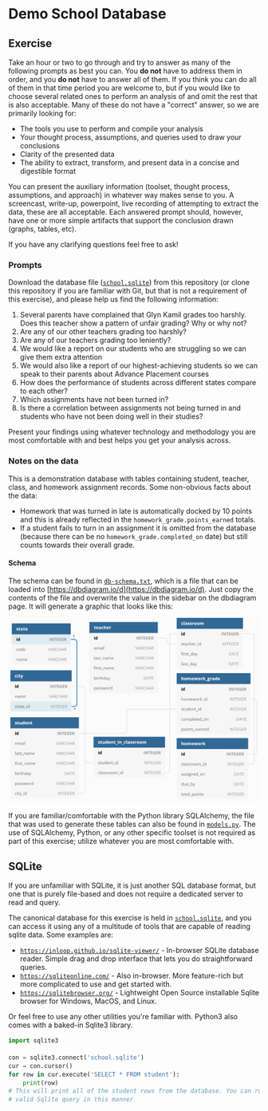 # Demo School Database

## Exercise

Take an hour or two to go through and try to answer as many of the following prompts as best you can. You **do not** have to address them in order, and you **do not** have to answer all of them. If you think you can do all of them in that time period you are welcome to, but if you would like to choose several related ones to perform an analysis of and omit the rest that is also acceptable. Many of these do not have a "correct" answer, so we are primarily looking for:

- The tools you use to perform and compile your analysis
- Your thought process, assumptions, and queries used to draw your conclusions
- Clarity of the presented data
- The ability to extract, transform, and present data in a concise and digestible format

You can present the auxiliary information (toolset, thought process, assumptions, and approach) in whatever way makes sense to you. A screencast, write-up, powerpoint, live recording of attempting to extract the data, these are all acceptable. Each answered prompt should, however, have one or more simple artifacts that support the conclusion drawn (graphs, tables, etc).

If you have any clarifying questions feel free to ask!

### Prompts

Download the database file ([`school.sqlite`](./school.sqlite)) from this repository (or clone this repository if you are familiar with Git, but that is not a requirement of this exercise), and please help us find the following information:

1. Several parents have complained that Glyn Kamil grades too harshly. Does this teacher show a pattern of unfair grading? Why or why not?
2. Are any of our other teachers grading too harshly?
3. Are any of our teachers grading too leniently?
4. We would like a report on our students who are struggling so we can give them extra attention
5. We would also like a report of our highest-achieving students so we can speak to their parents about Advance Placement courses
6. How does the performance of students across different states compare to each other?
7. Which assignments have not been turned in?
8. Is there a correlation between assignments not being turned in and students who have not been doing well in their studies?

Present your findings using whatever technology and methodology you are most comfortable with and best helps you get your analysis across.

### Notes on the data

This is a demonstration database with tables containing student, teacher, class, and homework assignment records. Some non-obvious facts about the data:

- Homework that was turned in late is automatically docked by 10 points and this is already reflected in the `homework_grade.points_earned` totals.
- If a student fails to turn in an assignment it is omitted from the database (because there can be no `homework_grade.completed_on` date) but still counts towards their overall grade.

#### Schema

The schema can be found in [`db-schema.txt`](./db-schema.txt), which is a file that can be loaded into [https://dbdiagram.io/d](https://dbdiagram.io/d). Just copy the contents of the file and overwrite the value in the sidebar on the dbdiagram page. It will generate a graphic that looks like this:

![Database Schema for school.sqlite](./schema.png)

If you are familiar/comfortable with the Python library SQLAlchemy, the file that was used to generate these tables can also be found in [`models.py`](./models.py). The use of SQLAlchemy, Python, or any other specific toolset is not required as part of this exercise; utilize whatever you are most comfortable with.

## SQLite
If you are unfamiliar with SQLite, it is just another SQL database format, but one that is purely file-based and does not require a dedicated server to read and query.

The canonical database for this exercise is held in [`school.sqlite`](./school.sqlite), and you can access it using any of a multitude of tools that are capable of reading sqlite data. Some examples are:

- [`https://inloop.github.io/sqlite-viewer/`](https://inloop.github.io/sqlite-viewer/) - In-browser SQLite database reader. Simple drag and drop interface that lets you do straightforward queries.
- [`https://sqliteonline.com/`](https://sqliteonline.com/) - Also in-browser. More feature-rich but more complicated to use and get started with.
- [`https://sqlitebrowser.org/`](https://sqlitebrowser.org/) - Lightweight Open Source installable Sqlite browser for Windows, MacOS, and Linux.

Or feel free to use any other utilities you're familiar with. Python3 also comes with a baked-in Sqlite3 library.

```python
import sqlite3

con = sqlite3.connect('school.sqlite')
cur = con.cursor()
for row in cur.execute('SELECT * FROM student'):
    print(row)
# This will print all of the student rows from the database. You can run any
# valid Sqlite query in this manner
```
